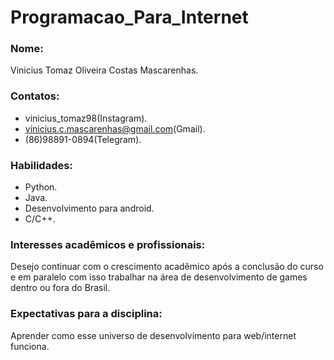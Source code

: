 # Programacao_Para_Internet
### Nome: 
Vinicius Tomaz Oliveira Costas Mascarenhas.

### Contatos:
* vinicius_tomaz98(Instagram).
* vinicius.c.mascarenhas@gmail.com(Gmail).
* (86)98891-0894(Telegram).

### Habilidades:
* Python.
* Java.
* Desenvolvimento para android.
* C/C++.

### Interesses acadêmicos e profissionais:
Desejo continuar com o crescimento acadêmico após a conclusão do curso e em paralelo com isso trabalhar na área de desenvolvimento de games dentro ou fora do Brasil.

### Expectativas para a disciplina:
Aprender como esse universo de desenvolvimento para web/internet funciona.
